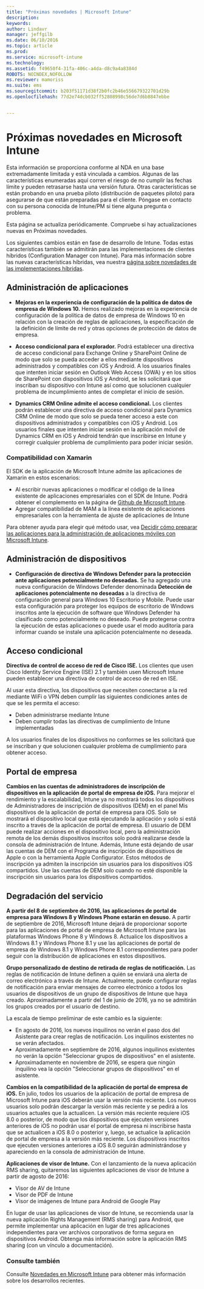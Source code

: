 ```yaml
---
title: "Próximas novedades | Microsoft Intune"
description: 
keywords: 
author: Lindavr
manager: jeffgilb
ms.date: 06/10/2016
ms.topic: article
ms.prod: 
ms.service: microsoft-intune
ms.technology: 
ms.assetid: f49650f4-31fa-406c-a4da-d8c9a4a8384d
ROBOTS: NOINDEX,NOFOLLOW
ms.reviewer: mamoriss
ms.suite: ems
ms.sourcegitcommit: b203f51171d38f2b0fc2b46e556679322701d29b
ms.openlocfilehash: 77d2e74dcb032ff52808998c56de7d6b8847ebbe


---
```


# Próximas novedades en Microsoft Intune
Esta información se proporciona conforme al NDA en una base extremadamente limitada y está vinculada a cambios. Algunas de las características enumeradas aquí corren el riesgo de no cumplir las fechas límite y pueden retrasarse hasta una versión futura. Otras características se están probando en una prueba piloto (distribución de paquetes piloto) para asegurarse de que están preparadas para el cliente. Póngase en contacto con su persona conocida de Intune/PM si tiene alguna pregunta o problema.

Esta página se actualiza periódicamente. Compruebe si hay actualizaciones nuevas en Próximas novedades.

Los siguientes cambios están en fase de desarrollo de Intune. Todas estas características también se admitirán para las implementaciones de clientes híbridos (Configuration Manager con Intune). Para más información sobre las nuevas características híbridas, vea nuestra [página sobre novedades de las implementaciones híbridas](https://technet.microsoft.com/en-US/library/mt718155(TechNet.10).aspx).


## Administración de aplicaciones
- **Mejoras en la experiencia de configuración de la política de datos de empresa de Windows 10.** Hemos realizado mejoras en la experiencia de configuración de la política de datos de empresa de Windows 10 en relación con la creación de reglas de aplicaciones, la especificación de la definición de límite de red y otras opciones de protección de datos de empresa.
<!---TFS 1303011--->

- **Acceso condicional para el explorador.** Podrá establecer una directiva de acceso condicional para Exchange Online y SharePoint Online de modo que solo se pueda acceder a ellos mediante dispositivos administrados y compatibles con iOS y Android. A los usuarios finales que intenten iniciar sesión en Outlook Web Access (OWA) y en los sitios de SharePoint con dispositivos iOS y Android, se les solicitará que inscriban su dispositivo con Intune así como que solucionen cualquier problema de incumplimiento antes de completar el inicio de sesión.
<!---TFS 1175844--->

- **Dynamics CRM Online admite el acceso condicional.** Los clientes podrán establecer una directiva de acceso condicional para Dynamics CRM Online de modo que solo se pueda tener acceso a este con dispositivos administrados y compatibles con iOS y Android. Los usuarios finales que intenten iniciar sesión en la aplicación móvil de Dynamics CRM en iOS y Android tendrán que inscribirse en Intune y corregir cualquier problema de cumplimiento para poder iniciar sesión.
<!---TFS1295358--->

### Compatibilidad con Xamarin
El SDK de la aplicación de Microsoft Intune admite las aplicaciones de Xamarin en estos escenarios:

- Al escribir nuevas aplicaciones o modificar el código de la línea existente de aplicaciones empresariales con el SDK de Intune. Podrá obtener el complemento en la página de [Github de Microsoft Intune](https://github.com/msintuneappsdk).
- Agregar compatibilidad de MAM a la línea existente de aplicaciones empresariales con la herramienta de ajuste de aplicaciones de Intune

Para obtener ayuda para elegir qué método usar, vea [Decidir cómo preparar las aplicaciones para la administración de aplicaciones móviles con Microsoft Intune](https://docs.microsoft.com/en-us/intune/deploy-use/decide-how-to-prepare-apps-for-mobile-application-management-with-microsoft-intune).
<!--- TFS 1061478 & TFS 1152340--->

## Administración de dispositivos
- **Configuración de directiva de Windows Defender para la protección ante aplicaciones potencialmente no deseadas.** Se ha agregado una nueva configuración de Windows Defender denominada **Detección de aplicaciones potencialmente no deseadas** a la directiva de configuración general para Windows 10 Escritorio y Mobile. Puede usar esta configuración para proteger los equipos de escritorio de Windows inscritos ante la ejecución de software que Windows Defender ha clasificado como potencialmente no deseado. Puede protegerse contra la ejecución de estas aplicaciones o puede usar el modo auditoría para informar cuando se instale una aplicación potencialmente no deseada.
<!---TFS 1244478--->

## Acceso condicional
**Directiva de control de acceso de red de Cisco ISE.**  Los clientes que usen Cisco Identity Service Engine (ISE) 2.1 y también usen Microsoft Intune pueden establecer una directiva de control de acceso de red en ISE.

Al usar esta directiva, los dispositivos que necesiten conectarse a la red mediante WiFi o VPN deben cumplir las siguientes condiciones antes de que se les permita el acceso:

* Deben administrarse mediante Intune
* Deben cumplir todas las directivas de cumplimiento de Intune implementadas

A los usuarios finales de los dispositivos no conformes se les solicitará que se inscriban y que solucionen cualquier problema de cumplimiento para obtener acceso.
<!---TFS 1299144--->

## Portal de empresa
**Cambios en las cuentas de administradores de inscripción de dispositivos en la aplicación de portal de empresa de iOS.** Para mejorar el rendimiento y la escalabilidad, Intune ya no mostrará todos los dispositivos de Administradores de inscripción de dispositivos (DEM) en el panel Mis dispositivos de la aplicación de portal de empresa para iOS. Solo se mostrará el dispositivo local que está ejecutando la aplicación y solo si está inscrito a través de la aplicación de portal de empresa. El usuario de DEM puede realizar acciones en el dispositivo local, pero la administración remota de los demás dispositivos inscritos solo podrá realizarse desde la consola de administración de Intune.  Además, Intune está dejando de usar las cuentas de DEM con el Programa de inscripción de dispositivos de Apple o con la herramienta Apple Configurator. Estos métodos de inscripción ya admiten la inscripción sin usuarios para los dispositivos iOS compartidos. Use las cuentas de DEM solo cuando no esté disponible la inscripción sin usuarios para los dispositivos compartidos.
<!---TFS 1233681--->

## Degradación del servicio
**A partir del 8 de septiembre de 2016, las aplicaciones de portal de empresa para Windows 8 y Windows Phone estarán en desuso.** A partir de septiembre de 2016, Microsoft Intune dejará de proporcionar soporte para las aplicaciones de portal de empresa de Microsoft Intune para las plataformas Windows Phone 8 y Windows 8. Actualice los dispositivos a Windows 8.1 y Windows Phone 8.1 y use las aplicaciones de portal de empresa de Windows 8.1 y Windows Phone 8.1 correspondientes para poder seguir con la distribución de aplicaciones en estos dispositivos.
<!---TFS 1255391--->

**Grupo personalizado de destino de retirada de reglas de notificación.**
Las reglas de notificación de Intune definen a quién se enviará una alerta de correo electrónico a través de Intune. Actualmente, puede configurar reglas de notificación para enviar mensajes de correo electrónico a todos los usuarios de dispositivos de un grupo de dispositivos de Intune que haya creado. Aproximadamente a partir del 1 de junio de 2016, ya no se admitirán los grupos creados por el usuario de destino.

La escala de tiempo preliminar de este cambio es la siguiente:
- En agosto de 2016, los nuevos inquilinos no verán el paso dos del Asistente para crear reglas de notificación. Los inquilinos existentes no se verán afectados.
- Aproximadamente en septiembre de 2016, algunos inquilinos existentes no verán la opción "Seleccionar grupos de dispositivos" en el asistente.
- Aproximadamente en noviembre de 2016, se espera que ningún inquilino vea la opción "Seleccionar grupos de dispositivos" en el asistente.
<!---   TFS 1278864--->

**Cambios en la compatibilidad de la aplicación de portal de empresa de iOS.**
En julio, todos los usuarios de la aplicación de portal de empresa de Microsoft Intune para iOS deberán usar la versión más reciente. Los nuevos usuarios solo podrán descargar la versión más reciente y se pedirá a los usuarios actuales que la actualicen. La versión más reciente requiere iOS 8.0 o posterior, de modo que los dispositivos que ejecuten versiones anteriores de iOS no podrán usar el portal de empresa ni inscribirse hasta que se actualicen a iOS 8.0 o posterior y, luego, se actualice la aplicación de portal de empresa a la versión más reciente. Los dispositivos inscritos que ejecuten versiones anteriores a iOS 8.0 seguirán administrándose y apareciendo en la consola de administración de Intune.  

**Aplicaciones de visor de Intune.** Con el lanzamiento de la nueva aplicación RMS sharing, quitaremos las siguientes aplicaciones de visor de Intune a partir de agosto de 2016:
- Visor de AV de Intune
- Visor de PDF de Intune
- Visor de imágenes de Intune para Android de Google Play

En lugar de usar las aplicaciones de visor de Intune, se recomienda usar la nueva aplicación Rights Management (RMS sharing) para Android, que permite implementar una aplicación en lugar de tres aplicaciones independientes para ver archivos corporativos de forma segura en dispositivos Android. Obtenga más información sobre la aplicación RMS sharing (con un vínculo a documentación).


### Consulte también
Consulte [Novedades en Microsoft Intune](whats-new-in-microsoft-intune.md) para obtener más información sobre los desarrollos recientes.



<!--HONumber=Jun16_HO3-->


